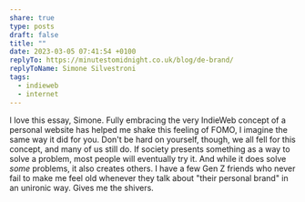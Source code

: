 ```yaml
---
share: true
type: posts
draft: false
title: ""
date: 2023-03-05 07:41:54 +0100
replyTo: https://minutestomidnight.co.uk/blog/de-brand/
replyToName: Simone Silvestroni
tags:
  - indieweb
  - internet
---
```


I love this essay, Simone. Fully embracing the very IndieWeb concept of a personal website has helped me shake this feeling of FOMO, I imagine the same way it did for you. Don't be hard on yourself, though, we all fell for this concept, and many of us still do. If society presents something as a way to solve a problem, most people will eventually try it. And while it does solve _some_ problems, it also creates others. I have a few Gen Z friends who never fail to make me feel old whenever they talk about "their personal brand" in an unironic way. Gives me the shivers.